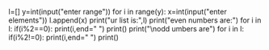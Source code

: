 l=[]
y=int(input("enter range"))
for i in range(y):
    x=int(input("enter elements"))
    l.append(x)
print("ur list is:",l)
print("even numbers are:")
for i in l:
    if(i%2==0):
        print(i,end=" ")
print()
print("\nodd  umbers are")
for i in l:
    if(i%2!=0):
        print(i,end=" ")
print()
